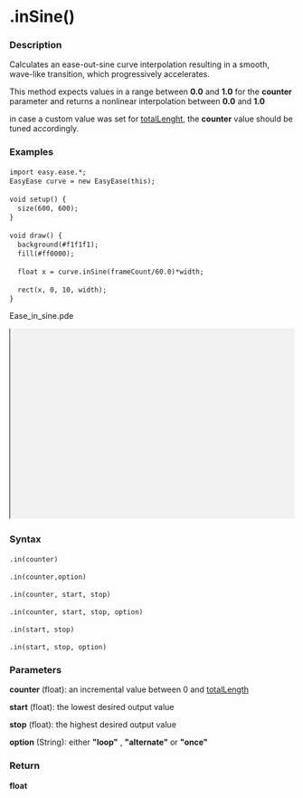 # .inSine()


### Description 
Calculates an ease-out-sine curve interpolation resulting in a smooth, wave-like transition, which  progressively accelerates.


This method expects values in a range between **0.0** and **1.0**  for the **counter** parameter and returns a nonlinear interpolation between **0.0** and **1.0**
 
in case a custom value was set for [totalLenght](./totalLength.md), the **counter** value should be tuned accordingly.
 
### Examples

```Processing
import easy.ease.*;
EasyEase curve = new EasyEase(this);

void setup() {
  size(600, 600);
}

void draw() {
  background(#f1f1f1);
  fill(#ff0000);

  float x = curve.inSine(frameCount/60.0)*width;

  rect(x, 0, 10, width);
}
```



<div class="exampleWindow">
  <div class="title">
      <div class="dot red"></div>
      <div class="dot amber"></div>
      <div class="dot green"></div>
      <p >Ease_in_sine.pde</p>
  </div>

![.in()](../images/Ease_inSine.gif)

</div>


### Syntax

```.in(counter) ```


```.in(counter,option)```

```.in(counter, start, stop)```

```.in(counter, start, stop, option)```

```.in(start, stop)```

```.in(start, stop, option)```


### Parameters

**counter** (float): an incremental value between 0 and [totalLength](./totalLength.md)

**start** (float): the lowest desired output value

**stop** (float): the highest desired output value

**option** (String): either **"loop"** , **"alternate"** or **"once"**


### Return

**float**
